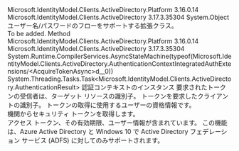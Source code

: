 <Type Name="AuthenticationContextIntegratedAuthExtensions" FullName="Microsoft.IdentityModel.Clients.ActiveDirectory.AuthenticationContextIntegratedAuthExtensions">
  <TypeSignature Language="C#" Value="public static class AuthenticationContextIntegratedAuthExtensions" />
  <TypeSignature Language="ILAsm" Value=".class public auto ansi abstract sealed beforefieldinit AuthenticationContextIntegratedAuthExtensions extends System.Object" />
  <TypeSignature Language="DocId" Value="T:Microsoft.IdentityModel.Clients.ActiveDirectory.AuthenticationContextIntegratedAuthExtensions" />
  <TypeSignature Language="VB.NET" Value="Public Module AuthenticationContextIntegratedAuthExtensions" />
  <TypeSignature Language="F#" Value="type AuthenticationContextIntegratedAuthExtensions = class" />
  <AssemblyInfo>
    <AssemblyName>Microsoft.IdentityModel.Clients.ActiveDirectory.Platform</AssemblyName>
    <AssemblyVersion>3.16.0.14</AssemblyVersion>
  </AssemblyInfo>
  <AssemblyInfo>
    <AssemblyName>Microsoft.IdentityModel.Clients.ActiveDirectory</AssemblyName>
    <AssemblyVersion>3.17.3.35304</AssemblyVersion>
  </AssemblyInfo>
  <Base>
    <BaseTypeName>System.Object</BaseTypeName>
  </Base>
  <Interfaces />
  <Docs>
    <summary>
            ユーザー名/パスワードのフローをサポートする拡張クラス。
            </summary>
    <remarks>To be added.</remarks>
  </Docs>
  <Members>
    <Member MemberName="AcquireTokenAsync">
      <MemberSignature Language="C#" Value="public static System.Threading.Tasks.Task&lt;Microsoft.IdentityModel.Clients.ActiveDirectory.AuthenticationResult&gt; AcquireTokenAsync (this Microsoft.IdentityModel.Clients.ActiveDirectory.AuthenticationContext ctx, string resource, string clientId, Microsoft.IdentityModel.Clients.ActiveDirectory.UserCredential userCredential);" />
      <MemberSignature Language="ILAsm" Value=".method public static hidebysig class System.Threading.Tasks.Task`1&lt;class Microsoft.IdentityModel.Clients.ActiveDirectory.AuthenticationResult&gt; AcquireTokenAsync(class Microsoft.IdentityModel.Clients.ActiveDirectory.AuthenticationContext ctx, string resource, string clientId, class Microsoft.IdentityModel.Clients.ActiveDirectory.UserCredential userCredential) cil managed" />
      <MemberSignature Language="DocId" Value="M:Microsoft.IdentityModel.Clients.ActiveDirectory.AuthenticationContextIntegratedAuthExtensions.AcquireTokenAsync(Microsoft.IdentityModel.Clients.ActiveDirectory.AuthenticationContext,System.String,System.String,Microsoft.IdentityModel.Clients.ActiveDirectory.UserCredential)" />
      <MemberSignature Language="F#" Value="static member AcquireTokenAsync : Microsoft.IdentityModel.Clients.ActiveDirectory.AuthenticationContext * string * string * Microsoft.IdentityModel.Clients.ActiveDirectory.UserCredential -&gt; System.Threading.Tasks.Task&lt;Microsoft.IdentityModel.Clients.ActiveDirectory.AuthenticationResult&gt;" Usage="Microsoft.IdentityModel.Clients.ActiveDirectory.AuthenticationContextIntegratedAuthExtensions.AcquireTokenAsync (ctx, resource, clientId, userCredential)" />
      <MemberType>Method</MemberType>
      <AssemblyInfo>
        <AssemblyName>Microsoft.IdentityModel.Clients.ActiveDirectory.Platform</AssemblyName>
        <AssemblyVersion>3.16.0.14</AssemblyVersion>
      </AssemblyInfo>
      <AssemblyInfo>
        <AssemblyName>Microsoft.IdentityModel.Clients.ActiveDirectory</AssemblyName>
        <AssemblyVersion>3.17.3.35304</AssemblyVersion>
      </AssemblyInfo>
      <Attributes>
        <Attribute>
          <AttributeName>System.Runtime.CompilerServices.AsyncStateMachine(typeof(Microsoft.IdentityModel.Clients.ActiveDirectory.AuthenticationContextIntegratedAuthExtensions/&lt;AcquireTokenAsync&gt;d__0))</AttributeName>
        </Attribute>
      </Attributes>
      <ReturnValue>
        <ReturnType>System.Threading.Tasks.Task&lt;Microsoft.IdentityModel.Clients.ActiveDirectory.AuthenticationResult&gt;</ReturnType>
      </ReturnValue>
      <Parameters>
        <Parameter Name="ctx" Type="Microsoft.IdentityModel.Clients.ActiveDirectory.AuthenticationContext" RefType="this" />
        <Parameter Name="resource" Type="System.String" />
        <Parameter Name="clientId" Type="System.String" />
        <Parameter Name="userCredential" Type="Microsoft.IdentityModel.Clients.ActiveDirectory.UserCredential" />
      </Parameters>
      <Docs>
        <param name="ctx">認証コンテキストのインスタンス</param>
        <param name="resource">要求されたトークンの受信者は、ターゲット リソースの識別子。</param>
        <param name="clientId">トークンを要求したクライアントの識別子。</param>
        <param name="userCredential">トークンの取得に使用するユーザーの資格情報です。</param>
        <summary>
            機関からセキュリティ トークンを取得します。
            </summary>
        <returns>アクセス トークン、その有効期限、ユーザー情報が含まれています。</returns>
        <remarks>この機能は、Azure Active Directory と Windows 10 で Active Directory フェデレーション サービス (ADFS) に対してのみサポートされます。</remarks>
      </Docs>
    </Member>
  </Members>
</Type>